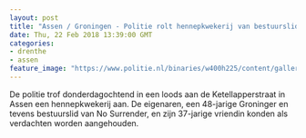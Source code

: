 ```yaml
---
layout: post
title: "Assen / Groningen - Politie rolt hennepkwekerij van bestuurslid No Surrender op"
date: Thu, 22 Feb 2018 13:39:00 GMT
categories: 
- drenthe 
- assen 
feature_image: "https://www.politie.nl/binaries/w400h225/content/gallery/politie/stockfotos/drugs/agent-zit-in-kamer-met-hennepplanten.jpg"
---
```


De politie trof donderdagochtend in een loods aan de Ketellapperstraat in Assen een hennepkwekerij aan. De eigenaren, een 48-jarige Groninger en tevens bestuurslid van No Surrender, en zijn 37-jarige vriendin konden als verdachten worden aangehouden.
